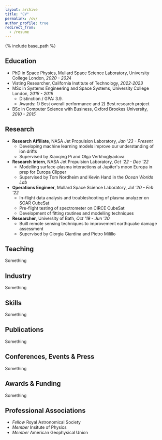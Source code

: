 ```yaml
---
layout: archive
title: "CV"
permalink: /cv/
author_profile: true
redirect_from:
  - /resume
---
```


{% include base_path %}

Education
------
* PhD in Space Physics, Mullard Space Science Laboratory, University College London, _2020 - 2024_
* Visting Researcher, California Institute of Technology, _2022-2023_
* MSc in Systems Engineering and Space Systems, University College London, _2018 - 2019_
  * Distinction / GPA: 3.9.
  * Awards: 1) Best overall performance and 2) Best research project
* BSc in Computer Science with Business, Oxford Brookes University, _2010 - 2015_

Research
------
* **Research Affiliate**, NASA Jet Propulsion Laboratory, _Jan '23 - Present_
  * Developing machine learning models improve our understanding of ion drifts
  * Supervised by Xiaoqing Pi and Olga Verkhoglyadova
* **Research Intern**, NASA Jet Propulsion Laboratory, _Oct '22 - Dec '22_
  * Modelling surface-plasma interactions at Jupiter's moon Europa in prep for Europa Clipper
  * Supervised by Tom Nordheim and Kevin Hand in the _Ocean Worlds Lab_
* **Operations Engineer**, Mullard Space Science Laboratory, _Jul '20 - Feb '22_
  * In-flight data analysis and troubleshooting of plasma analyzer on SOAR CubeSat
  * Pre-flight testing of spectrometer on CIRCE CubeSat
  * Development of fitting routines and modelling techniques
* **Researcher**, University of Bath, _Oct '19 - Jun '20_
  * Built remote sensing techniques to improvement earthquake damage assessment
  * Supervised by Giorgia Giardina and Pietro Milillo

Teaching
------
Something

Industry
------
Something

Skills
------
Something

Publications
------
Something

Conferences, Events & Press
------
Something

Awards & Funding
------
Something

Professional Associations
------
* _Fellow_ Royal Astronomical Society
* _Member_ Insitute of Physics
* _Member_ American Geophysical Union

